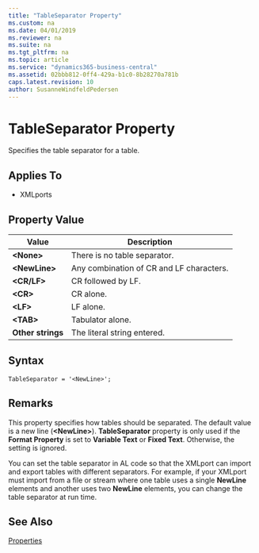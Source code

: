 ```yaml
---
title: "TableSeparator Property"
ms.custom: na
ms.date: 04/01/2019
ms.reviewer: na
ms.suite: na
ms.tgt_pltfrm: na
ms.topic: article
ms.service: "dynamics365-business-central"
ms.assetid: 02bbb812-0ff4-429a-b1c0-8b28270a781b
caps.latest.revision: 10
author: SusanneWindfeldPedersen
---
```


 

# TableSeparator Property
Specifies the table separator for a table.  
  
## Applies To  
  
-   XMLports  
  
## Property Value  
  
|**Value**|**Description**|  
|---------------|---------------------|  
|**\<None>**|There is no table separator.|  
|**\<NewLine>**|Any combination of CR and LF characters.|  
|**\<CR/LF>**|CR followed by LF.|  
|**\<CR>**|CR alone.|  
|**\<LF>**|LF alone.|  
|**\<TAB>**|Tabulator alone.|  
|**Other strings**|The literal string entered.|  

## Syntax
```
TableSeparator = '<NewLine>';
```
  
## Remarks  
 This property specifies how tables should be separated. The default value is a new line \(**\<NewLine>**\). **TableSeparator** property is only used if the **Format Property** is set to **Variable Text** or **Fixed Text**. Otherwise, the setting is ignored.  
  
 You can set the table separator in AL code so that the XMLport can import and export tables with different separators. For example, if your XMLport must import from a file or stream where one table uses a single **NewLine** elements and another uses two **NewLine** elements, you can change the table separator at run time.  
  
## See Also  
 [Properties](devenv-properties.md)
